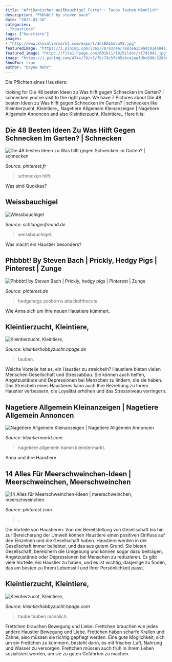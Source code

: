 ```yaml
---
title: "Afrikanischer Weißbauchigel Futter : Taube Tauben Männlich"
description: "Phbbbt! by steven bach"
date: "2022-03-16"
categories:
- "haustiere"
tags: ["haustiere"]
images:
- "http://www.kleintiermarkt.com/export/JelEAb1mcwV5.jpg"
featuredImage: "https://i.pinimg.com/236x/78/83/ea/7883ea139adc82e504a7508d4384942f--hedgehog-baby-baby-hedgehogs.jpg"
featured_image: "https://file1.hpage.com/001811/10/bilder/sl741942.jpg"
image: "https://i.pinimg.com/474x/79/c5/fb/79c5fb05c6ca1eefdbc880c3286d85bc.jpg"
ShowToc: true
author: "Dayne Mohr"
---
```



Die Pflichten eines Haustiers:

	

		
looking for Die 48 besten Ideen zu Was hilft gegen Schnecken im Garten? | schnecken you've visit to the right page. We have 7 Pictures about Die 48 besten Ideen zu Was hilft gegen Schnecken im Garten? | schnecken like Kleintierzucht, Kleintiere,, Nagetiere Allgemein Kleinanzeigen | Nagetiere Allgemein Annoncen and also Kleintierzucht, Kleintiere,. Here it is:
		
    
## Die 48 Besten Ideen Zu Was Hilft Gegen Schnecken Im Garten? | Schnecken

<img loading=lazy src="https://i.pinimg.com/474x/79/c5/fb/79c5fb05c6ca1eefdbc880c3286d85bc.jpg" onerror="this.onerror=null;this.src='https://tse4.mm.bing.net/th?id=OIP.q7zFJhHt-hVvIx6N69aNkAAAAA&amp;pid=15.1';" alt="Die 48 besten Ideen zu Was hilft gegen Schnecken im Garten? | schnecken">

_Source: pinterest.fr_

>schnecken hilft. 

	

Was sind Quokkas?

    
## Weissbauchigel

<img loading=lazy src="http://www.schlangenfreund.de/Bilder/Tierwelt/Igel/09_Atelerix_Albiventris.jpg" onerror="this.onerror=null;this.src='https://tse4.mm.bing.net/th?id=OIP.lp0lrOzkf1xZHhxODFpgOAHaFj&amp;pid=15.1';" alt="Weissbauchigel">

_Source: schlangenfreund.de_

>weissbauchigel. 

	

Was macht ein Haustier besonders?

    
## Phbbbt! By Steven Bach | Prickly, Hedgy Pigs | Pinterest | Zunge

<img loading=lazy src="https://i.pinimg.com/236x/78/83/ea/7883ea139adc82e504a7508d4384942f--hedgehog-baby-baby-hedgehogs.jpg" onerror="this.onerror=null;this.src='https://tse1.mm.bing.net/th?id=OIP.PuZmxhsYwsgI9J40I2f1CQAAAA&amp;pid=15.1';" alt="Phbbbt! by Steven Bach | Prickly, hedgy pigs | Pinterest | Zunge">

_Source: pinterest.de_

>hedgehogs zooborns attackofthecute. 

	

Wie Anna sich um ihre neuen Haustiere kümmert.

    
## Kleintierzucht, Kleintiere,

<img loading=lazy src="http://file1.npage.de/001811/10/bilder/sl741929.jpg" onerror="this.onerror=null;this.src='https://tse1.mm.bing.net/th?id=OIP.27mqovG5OxEoE_GcR-ecNQHaFj&amp;pid=15.1';" alt="Kleintierzucht, Kleintiere,">

_Source: kleintierhobbyzucht.npage.de_

>tauben. 

	

Welche Vorteile hat es, ein Haustier zu streicheln?
Haustiere bieten vielen Menschen Gesellschaft und Stressabbau. Sie können auch helfen, Angstzustände und Depressionen bei Menschen zu lindern, die sie haben. Das Streicheln eines Haustieres kann auch Ihre Beziehung zu Ihrem Haustier verbessern, die Loyalität erhöhen und das Stressniveau verringern.

    
## Nagetiere Allgemein Kleinanzeigen | Nagetiere Allgemein Annoncen

<img loading=lazy src="http://www.kleintiermarkt.com/export/JelEAb1mcwV5.jpg" onerror="this.onerror=null;this.src='https://tse4.mm.bing.net/th?id=OIP.YUcCmH3ptqC0AoIriVx1vgHaFj&amp;pid=15.1';" alt="Nagetiere Allgemein Kleinanzeigen | Nagetiere Allgemein Annoncen">

_Source: kleintiermarkt.com_

>nagetiere allgemein hamm kleintiermarkt. 

	

Anna und ihre Haustiere

    
## 14 Alles Für Meerschweinchen-Ideen | Meerschweinchen, Meerschweinchen

<img loading=lazy src="https://i.pinimg.com/474x/5f/38/b6/5f38b62e6f17dfef77baf296eab2f55f.jpg" onerror="this.onerror=null;this.src='https://tse4.mm.bing.net/th?id=OIP.RzKqB9-3IJOAYNcb8KvS-gAAAA&amp;pid=15.1';" alt="14 Alles für Meerschweinchen-Ideen | meerschweinchen, meerschweinchen">

_Source: pinterest.com_

>. 

	

Die Vorteile von Haustieren: Von der Bereitstellung von Gesellschaft bis hin zur Bereicherung der Umwelt können Haustiere einen positiven Einfluss auf den Einzelnen und die Gesellschaft haben.
Haustiere werden in der Gesellschaft immer beliebter, und das aus gutem Grund. Sie bieten Gesellschaft, bereichern die Umgebung und können sogar dazu beitragen, Angstzustände oder Depressionen bei Menschen zu reduzieren. Es gibt viele Vorteile, ein Haustier zu haben, und es ist wichtig, dasjenige zu finden, das am besten zu Ihrem Lebensstil und Ihrer Persönlichkeit passt.

    
## Kleintierzucht, Kleintiere,

<img loading=lazy src="https://file1.hpage.com/001811/10/bilder/sl741942.jpg" onerror="this.onerror=null;this.src='https://tse2.mm.bing.net/th?id=OIP.YH9UbU3DcmUup-XKf2ME5wHaFj&amp;pid=15.1';" alt="Kleintierzucht, Kleintiere,">

_Source: kleintierhobbyzucht.hpage.com_

>taube tauben männlich. 

	

Frettchen brauchen Bewegung und Liebe.
Frettchen brauchen wie jedes andere Haustier Bewegung und Liebe. Frettchen haben scharfe Krallen und Zähne, also müssen sie richtig gepflegt werden. Eine gute Möglichkeit, sich um ein Frettchen zu kümmern, besteht darin, es mit frischer Luft, Nahrung und Wasser zu versorgen. Frettchen müssen auch früh in ihrem Leben sozialisiert werden, um sie zu guten Gefährten zu machen.

